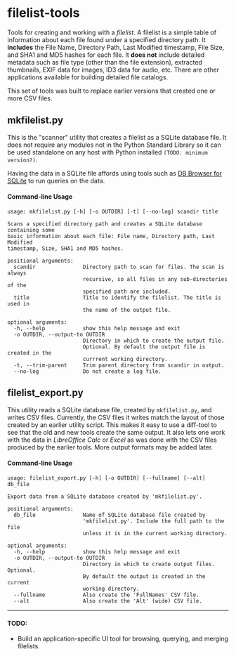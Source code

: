 # filelist-tools

Tools for creating and working with a *filelist*. A filelist is a simple table of information about each file found under a specified directory path. It **includes** the File Name, Directory Path, Last Modified timestamp, File Size, and SHA1 and MD5 hashes for each file. It **does not** include detailed metadata such as file type (other than the file extension), extracted thumbnails, EXIF data for images, ID3 data for audio, etc. There are other applications available for building detailed file catalogs.

This set of tools was built to replace earlier versions that created one or more CSV files.

## mkfilelist.py

This is the "scanner" utility that creates a filelist as a SQLite database file. It does not require any modules not in the Python Standard Library so it can be used standalone on any host with Python installed `(TODO: minimum version?)`.

Having the data in a SQLite file affords using tools such as [DB Browser for SQLite](https://sqlitebrowser.org/) to run queries on the data.

#### Command-line Usage

```
usage: mkfilelist.py [-h] [-o OUTDIR] [-t] [--no-log] scandir title

Scans a specified directory path and creates a SQLite database containing some
basic information about each file: File name, Directory path, Last Modified
timestamp, Size, SHA1 and MD5 hashes.

positional arguments:
  scandir               Directory path to scan for files. The scan is always
                        recursive, so all files in any sub-directories of the
                        specified path are included.
  title                 Title to identify the filelist. The title is used in
                        the name of the output file.

optional arguments:
  -h, --help            show this help message and exit
  -o OUTDIR, --output-to OUTDIR
                        Directory in which to create the output file.
                        Optional. By default the output file is created in the
                        currrent working directory.
  -t, --trim-parent     Trim parent directory from scandir in output.
  --no-log              Do not create a log file.
```

## filelist_export.py

This utility reads a SQLite database file, created by `mkfilelist.py`, and writes CSV files. Currently, the CSV files it writes match the layout of those created by an earlier utility script. This makes it easy to use a diff-tool to see that the old and new tools create the same output. It also lets one work with the data in *LibreOffice Calc* or *Excel* as was done with the CSV files produced by the earlier tools. More output formats may be added later.

#### Command-line Usage

```
usage: filelist_export.py [-h] [-o OUTDIR] [--fullname] [--alt] db_file

Export data from a SQLite database created by 'mkfilelist.py'.

positional arguments:
  db_file               Name of SQLite database file created by
                        'mkfilelist.py'. Include the full path to the file
                        unless it is in the current working directory.

optional arguments:
  -h, --help            show this help message and exit
  -o OUTDIR, --output-to OUTDIR
                        Directory in which to create output files. Optional.
                        By default the output is created in the current
                        working directory.
  --fullname            Also create the 'FullNames' CSV file.
  --alt                 Also create the 'Alt' (wide) CSV file.
```

---

#### TODO:

- Build an application-specific UI tool for browsing, querying, and merging filelists.
